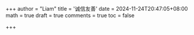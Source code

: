 +++
author = "Liam"
title = '诚信友善'
date = 2024-11-24T20:47:05+08:00
math = true 
draft = true
comments = true
toc = false

+++


